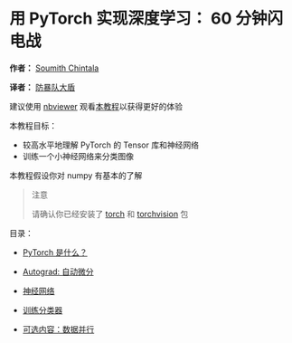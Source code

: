 # 用 PyTorch 实现深度学习： 60 分钟闪电战

**作者：** [Soumith Chintala](http://soumith.ch/)

**译者：** [防暴队大盾](https://github.com/qqlzfmn)

建议使用 [nbviewer](https://nbviewer.jupyter.org/) 观看[本教程](https://nbviewer.jupyter.org/github/qqlzfmn/PyTorch-tutorial-cn/tree/master/)以获得更好的体验

本教程目标：

- 较高水平地理解 PyTorch 的 Tensor 库和神经网络
- 训练一个小神经网络来分类图像

本教程假设你对 numpy 有基本的了解

> 注意  
>
> 请确认你已经安装了 [torch](https://github.com/pytorch/pytorch) 和 [torchvision](https://github.com/pytorch/vision) 包

目录：

- [PyTorch 是什么？](https://nbviewer.jupyter.org/github/qqlzfmn/PyTorch-tutorial-cn/blob/master/tensor_tutorial.ipynb)

- [Autograd: 自动微分](https://nbviewer.jupyter.org/github/qqlzfmn/PyTorch-tutorial-cn/blob/master/autograd_tutorial.ipynb)

- [神经网络](https://nbviewer.jupyter.org/github/qqlzfmn/PyTorch-tutorial-cn/blob/master/neural_networks_tutorial.ipynb)

- [训练分类器](https://nbviewer.jupyter.org/github/qqlzfmn/PyTorch-tutorial-cn/blob/master/cifar10_tutorial.ipynb)

- [可选内容：数据并行](https://nbviewer.jupyter.org/github/qqlzfmn/PyTorch-tutorial-cn/blob/master/data_parallel_tutorial.ipynb)

